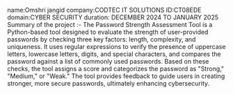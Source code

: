 name:Omshri jangid
company:CODTEC IT SOLUTIONS
ID:CT08EDE
domain:CYBER SECURITY
duration: DECEMBER 2024 TO JANUARY 2025 
Summary of the project :-
The Password Strength Assessment Tool is a Python-based tool designed to evaluate the strength of user-provided passwords by checking three
key factors: length, complexity, and uniqueness. It uses regular expressions to verify the presence of uppercase letters, lowercase letters,
digits, and special characters, and compares the password against a list of commonly used passwords. Based on these checks, the tool assigns
a score and categorizes the password as "Strong," "Medium," or "Weak." The tool provides feedback to guide users in creating stronger, more 
secure passwords, ultimately enhancing cybersecurity.
